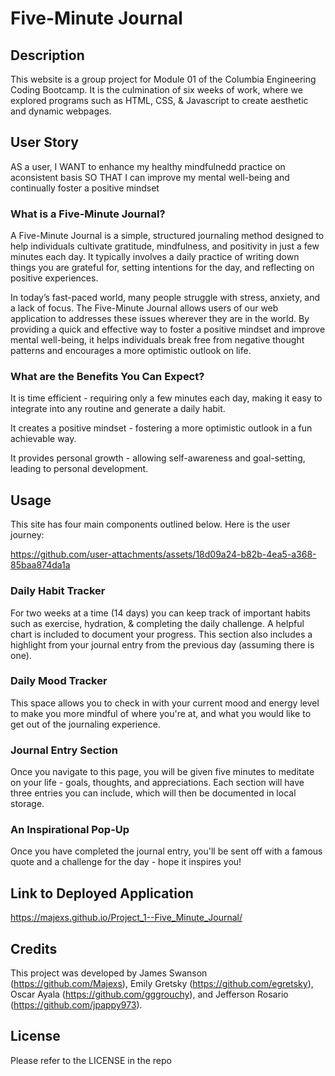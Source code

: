 # Five-Minute Journal

## Description
This website is a group project for Module 01 of the Columbia Engineering Coding Bootcamp. It is the culmination of six weeks of work, where we explored programs such as HTML, CSS, & Javascript to create aesthetic and dynamic webpages.

## User Story 
AS a user, 
I WANT to enhance my healthy mindfulnedd practice on aconsistent basis
SO THAT I can improve my mental well-being and continually foster a positive mindset 

### What is a Five-Minute Journal?
A Five-Minute Journal is a simple, structured journaling method designed to help individuals cultivate gratitude, mindfulness, and positivity in just a few minutes each day. It typically involves a daily practice of writing down things you are grateful for, setting intentions for the day, and reflecting on positive experiences.

In today’s fast-paced world, many people struggle with stress, anxiety, and a lack of focus. The Five-Minute Journal allows users of our web application to addresses these issues wherever they are in the world. By providing a quick and effective way to foster a positive mindset and improve mental well-being, it helps individuals break free from negative thought patterns and encourages a more optimistic outlook on life.

### What are the Benefits You Can Expect?
It is time efficient - requiring only a few minutes each day, making it easy to integrate into any routine and generate a daily habit.

It creates a positive mindset - fostering a more optimistic outlook in a fun achievable way.

It provides personal growth - allowing self-awareness and goal-setting, leading to personal development.


## Usage
This site has four main components outlined below. Here is the user journey: 


https://github.com/user-attachments/assets/18d09a24-b82b-4ea5-a368-85baa874da1a



### Daily Habit Tracker
For two weeks at a time (14 days) you can keep track of important habits such as exercise, hydration, & completing the daily challenge. A helpful chart is included to document your progress. This section also includes a highlight from your journal entry from the previous day (assuming there is one).

### Daily Mood Tracker
This space allows you to check in with your current mood and energy level to make you more mindful of where you're at, and what you would like to get out of the journaling experience.

### Journal Entry Section
Once you navigate to this page, you will be given five minutes to meditate on your life - goals, thoughts, and appreciations. Each section will have three entries you can include, which will then be documented in local storage.

### An Inspirational Pop-Up
Once you have completed the journal entry, you'll be sent off with a famous quote and a challenge for the day - hope it inspires you!

## Link to Deployed Application 
https://majexs.github.io/Project_1--Five_Minute_Journal/

## Credits
  This project was developed by James Swanson (https://github.com/Majexs), Emily Gretsky (https://github.com/egretsky), Oscar Ayala (https://github.com/gggrouchy), and Jefferson Rosario (https://github.com/jpappy973).

## License
  Please refer to the LICENSE in the repo
